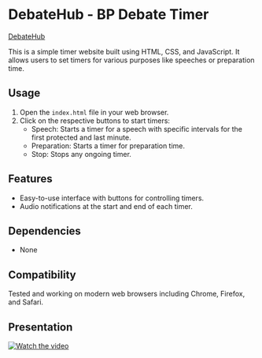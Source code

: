 # DebateHub - BP Debate Timer

[DebateHub](https://bp-debate-timer.netlify.app/)

This is a simple timer website built using HTML, CSS, and JavaScript. It allows users to set timers for various purposes like speeches or preparation time. 

## Usage
1. Open the `index.html` file in your web browser.
2. Click on the respective buttons to start timers:
   - Speech: Starts a timer for a speech with specific intervals for the first protected and last minute.
   - Preparation: Starts a timer for preparation time.
   - Stop: Stops any ongoing timer.

## Features
- Easy-to-use interface with buttons for controlling timers.
- Audio notifications at the start and end of each timer.

## Dependencies
- None

## Compatibility
Tested and working on modern web browsers including Chrome, Firefox, and Safari.

## Presentation
[![Watch the video](https://img.youtube.com/vi/neGgwu1QTcg/hqdefault.jpg)](https://youtu.be/neGgwu1QTcg)
